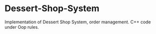 # Dessert-Shop-System
Implementation of Dessert Shop System, order management. C++ code under Oop rules.
